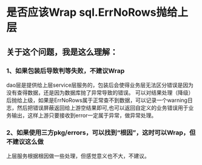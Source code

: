 # 是否应该Wrap sql.ErrNoRows抛给上层

## 关于这个问题，我是这么理解：

### 1、如果包装后导致判等失败，不建议Wrap
dao层是提供给上层service层服务的，包装后会使得业务层无法区分错误是因为没有查得数据，还是因为数据库抛了异常导致的错误。
可以对结果处理（降级）后抛给上级，如果是ErrNoRows属于正常查不到数据，可以记录一个warning日志，然后把错误屏蔽返回给上游空结果即可,也可以返回自定义的业务错误用于业务输出，这样上游只要接收到error一定属于异常，做异常处理。

### 2、如果使用三方pkg/errors，可以找到“根因”，这时可以Wrap，但不建议这么做
上层服务根据根因做一些处理，但感觉意义也不大，不建议。
